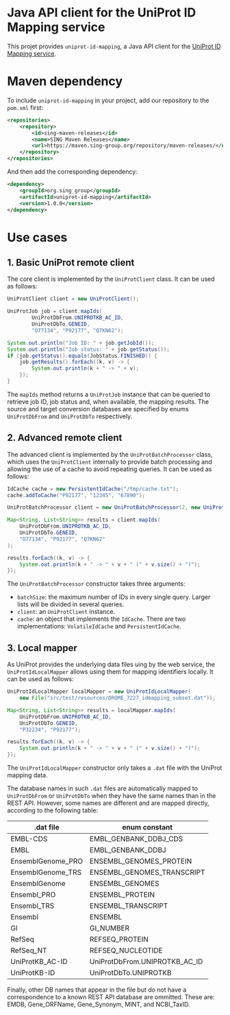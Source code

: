 # Java API client for the UniProt ID Mapping service

This projet provides `uniprot-id-mapping`, a Java API client for the [UniProt ID Mapping service](https://www.uniprot.org/id-mapping/).

# Maven dependency

To include `uniprot-id-mapping` in your project, add our repository to the `pom.xml` first:

```xml
<repositories>
    <repository>
        <id>sing-maven-releases</id>
        <name>SING Maven Releases</name>
        <url>https://maven.sing-group.org/repository/maven-releases/</url>
    </repository>
</repositories>
```

And then add the corresponding dependency:

```xml
<dependency>
    <groupId>org.sing_group</groupId>
	<artifactId>uniprot-id-mapping</artifactId>
	<version>1.0.0</version>
</dependency>
```

# Use cases

## 1. Basic UniProt remote client

The core client is implemented by the `UniProtClient` class. It can be used as follows:

```java
UniProtClient client = new UniProtClient();

UniProtJob job = client.mapIds(
        UniProtDbFrom.UNIPROTKB_AC_ID,
        UniProtDbTo.GENEID,
        "O77134", "P92177", "Q7KN62");

System.out.println("Job ID: " + job.getJobId());
System.out.println("Job status: " + job.getStatus());
if (job.getStatus().equals(JobStatus.FINISHED)) {
    job.getResults().forEach((k, v) -> {
        System.out.println(k + " -> " + v);
    });
}
```

The `mapIds` method returns a `UniProtJob` instance that can be queried to retrieve job ID, job status and, when available, the mapping results. The source and target conversion databases are specified by enums `UniProtDbFrom` and `UniProtDbTo` respectively.

## 2. Advanced remote client

The advanced client is implemented by the `UniProtBatchProcessor` class, which uses the `UniProtClient` internally to provide batch processing and allowing the use of a cache to avoid repeating queries. It can be used as follows:


```java
IdCache cache = new PersistentIdCache("/tmp/cache.txt");
cache.addToCache("P92177", "12345", "67890");

UniProtBatchProcessor client = new UniProtBatchProcessor(2, new UniProtClient(), cache);

Map<String, List<String>> results = client.mapIds(
    UniProtDbFrom.UNIPROTKB_AC_ID, 
    UniProtDbTo.GENEID,
    "O77134", "P92177", "Q7KN62"
);

results.forEach((k, v) -> {
    System.out.println(k + " -> " + v + " (" + v.size() + ")");
});

```

The `UniProtBatchProcessor` constructor takes three arguments:
- `batchSize`: the maximum number of IDs in every single query. Larger lists will be divided in several queries.
- `client`: an `UniProtClient` instance.
- `cache`: an object that implements the `IdCache`. There are two implementations: `VolatileIdCache` and `PersistentIdCache`.

## 3. Local mapper

As UniProt provides the underlying data files uing by the web service, the `UniProtIdLocalMapper` allows using them for mapping identifiers locally. It can be used as follows:

```java
UniProtIdLocalMapper localMapper = new UniProtIdLocalMapper(
    new File("src/test/resources/DROME_7227_idmapping_subset.dat"));

Map<String, List<String>> results = localMapper.mapIds(
    UniProtDbFrom.UNIPROTKB_AC_ID,
    UniProtDbTo.GENEID,
    "P32234", "P92177");

results.forEach((k, v) -> {
    System.out.println(k + " -> " + v + " (" + v.size() + ")");
});
```

The `UniProtIdLocalMapper` constructor only takes a `.dat` file with the UniProt mapping data.

The database names in such `.dat` files are automatically mapped to `UniProtDbFrom` or `UniProtDbTo` when they have the same names than in the REST API. However, some names are different and are mapped directly, according to the following table:

| .dat file              | enum constant                     |
|------------------------|-----------------------------------|
| EMBL-CDS               | EMBL_GENBANK_DDBJ_CDS             |
| EMBL                   | EMBL_GENBANK_DDBJ                 |
| EnsemblGenome_PRO      | ENSEMBL_GENOMES_PROTEIN           |
| EnsemblGenome_TRS      | ENSEMBL_GENOMES_TRANSCRIPT        |
| EnsemblGenome          | ENSEMBL_GENOMES                   |
| Ensembl_PRO            | ENSEMBL_PROTEIN                   |
| Ensembl_TRS            | ENSEMBL_TRANSCRIPT                |
| Ensembl                | ENSEMBL                           |
| GI                     | GI_NUMBER                         |
| RefSeq                 | REFSEQ_PROTEIN                    |
| RefSeq_NT              | REFSEQ_NUCLEOTIDE                 |
| UniProtKB_AC-ID        | UniProtDbFrom.UNIPROTKB_AC_ID     |
| UniProtKB-ID           | UniProtDbTo.UNIPROTKB             |

Finally, other DB names that appear in the file but do not have a correspondence to a known REST API database are ommitted. These are: EMDB, Gene_ORFName, Gene_Synonym, MINT, and NCBI_TaxID.
